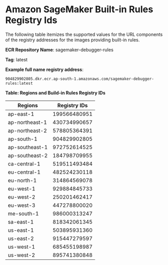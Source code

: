 # Amazon SageMaker Built\-in Rules Registry Ids<a name="debuger-built-in-registry-ids"></a>

The following table itemizes the supported values for the URL components of the registry addresses for the images providing built\-in rules\.

**ECR Repository Name**: sagemaker\-debugger\-rules 

**Tag**: latest 

**Example full name registry address**: 

`904829902805.dkr.ecr.ap-south-1.amazonaws.com/sagemaker-debugger-rules:latest`


**Table: Regions and Build\-in Rules Registry IDs**  

| Regions | Registry IDs | 
| --- | --- | 
| ap\-east\-1 |  199566480951  | 
| ap\-northeast\-1 |  430734990657   | 
| ap\-northeast\-2 |  578805364391  | 
| ap\-south\-1 |  904829902805  | 
| ap\-southeast\-1 |  972752614525  | 
| ap\-southeast\-2 |  184798709955  | 
| ca\-central\-1 |  519511493484  | 
| eu\-central\-1 |  482524230118  | 
| eu\-north\-1 |  314864569078  | 
| eu\-west\-1 |  929884845733  | 
| eu\-west\-2 |  250201462417  | 
| eu\-west\-3 |  447278800020  | 
| me\-south\-1 |  986000313247  | 
| sa\-east\-1 |  818342061345  | 
| us\-east\-1 |  503895931360  | 
| us\-east\-2 |  915447279597  | 
| us\-west\-1 |  685455198987  | 
| us\-west\-2 |  895741380848  | 